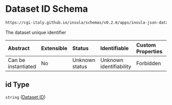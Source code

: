 # Dataset ID Schema

```txt
https://cgi-italy.github.io/insula/schemas/v0.2.6/apps/insula-json-dataset.schema.json#/$defs/common/properties/id
```

The dataset unique identifier

| Abstract            | Extensible | Status         | Identifiable            | Custom Properties | Additional Properties | Access Restrictions | Defined In                                                                                               |
| :------------------ | :--------- | :------------- | :---------------------- | :---------------- | :-------------------- | :------------------ | :------------------------------------------------------------------------------------------------------- |
| Can be instantiated | No         | Unknown status | Unknown identifiability | Forbidden         | Allowed               | none                | [insula-json-dataset.schema.json\*](schemas/apps/insula-json-dataset.schema.json) |

## id Type

`string` ([Dataset ID](insula-json-dataset-defs-dataset-common-properties-properties-dataset-id.md))
